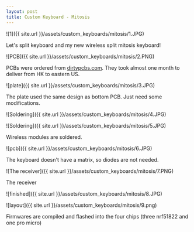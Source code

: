 ```yaml
---
layout: post
title: Custom Keyboard - Mitosis
---
```


![1]({{ site.url }}/assets/custom_keyboards/mitosis/1.JPG)

<!--more-->

Let's split keyboard and my new wireless split mitosis keyboard!

![PCB]({{ site.url }}/assets/custom_keyboards/mitosis/2.PNG)

PCBs were ordered from [dirtypcbs.com](dirtypcbs.com). They took almost one month to deliver from HK to eastern US.

![plate]({{ site.url }}/assets/custom_keyboards/mitosis/3.JPG)

The plate used the same design as bottom PCB. Just need some modifications.

![Soldering]({{ site.url }}/assets/custom_keyboards/mitosis/4.JPG)

![Soldering]({{ site.url }}/assets/custom_keyboards/mitosis/5.JPG)

Wireless modules are soldered.

![pcb]({{ site.url }}/assets/custom_keyboards/mitosis/6.JPG)

The keyboard doesn't have a matrix, so diodes are not needed.

![The receiver]({{ site.url }}/assets/custom_keyboards/mitosis/7.PNG)

The receiver

![finished]({{ site.url }}/assets/custom_keyboards/mitosis/8.JPG)

![layout]({{ site.url }}/assets/custom_keyboards/mitosis/9.png)

Firmwares are compiled and flashed into the four chips (three nrf51822 and one pro micro)
